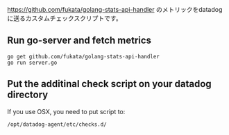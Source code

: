 https://github.com/fukata/golang-stats-api-handler のメトリックをdatadogに送るカスタムチェックスクリプトです。

## Run go-server and fetch metrics

    go get github.com/fukata/golang-stats-api-handler
    go run server.go

## Put the additinal check script on your datadog directory

If you use OSX, you need to put script to:

    /opt/datadog-agent/etc/checks.d/

